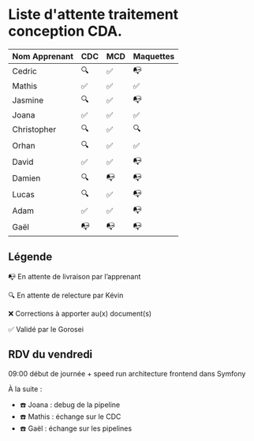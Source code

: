 # Liste d'attente traitement conception CDA.

| Nom Apprenant | CDC | MCD | Maquettes |
| ------------- | --- | --- | --------- |
| Cedric        | 🔍  | ✅  | 📭        |
| Mathis        | ✅  | ✅  | ✅        |
| Jasmine       | 🔍  | ✅  | 📭        |
| Joana         | ✅  | ✅  | ✅        |
| Christopher   | 🔍  | ✅  | 🔍        |
| Orhan         | 🔍  | ✅  | ✅        |
| David         | ✅  | ✅  | 📭        |
| Damien        | 🔍  | 📭  | 📭        |
| Lucas         | 🔍  | ✅  | 📭        |
| Adam          | ✅  | ✅  | 📭        |
| Gaël          | 📭  | 📭  | 📭        |

## Légende

📭 En attente de livraison par l’apprenant

🔍 En attente de relecture par Kévin

❌ Corrections à apporter au(x) document(s)

✅ Validé par le Gorosei

## RDV du vendredi

09:00 début de journée + speed run architecture frontend dans Symfony

À la suite :

- ☎️ Joana : debug de la pipeline
- ☎️ Mathis : échange sur le CDC
- ☎️ Gaël : échange sur les pipelines

